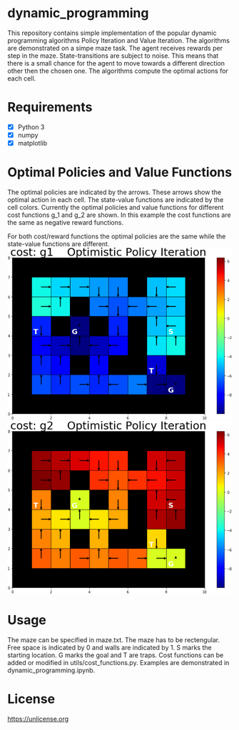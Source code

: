 # dynamic_programming
This repository contains simple implementation of the popular dynamic programming algorithms Policy Iteration and Value Iteration. The algorithms are demonstrated on a simpe maze task. The agent receives rewards per step in the maze. State-transitions are subject to noise. This means that there is a small chance for the agent to move towards a different direction other then the chosen one. The algorithms compute the optimal actions for each cell.

# Requirements
- [x] Python 3
- [x] numpy
- [x] matplotlib

# Optimal Policies and Value Functions
The optimal policies are indicated by the arrows. These arrows show the optimal action in each cell. The state-value functions are indicated by the cell colors.
Currently the optimal policies and value functions for different cost functions g_1 and g_2 are shown. In this example the cost functions are the same as negative reward functions.

For both cost/reward functions the optimal policies are the same while the state-value functions are different.
<img src="https://github.com/janek-gross/dynamic_programming/blob/master/plots/cost: g1%20%20%20 Optimistic Policy Iteration.png?raw=true" width="600" />
<img src="https://github.com/janek-gross/dynamic_programming/blob/master/plots/cost: g2%20%20%20 Optimistic Policy Iteration.png?raw=true" width="600" />

# Usage
The maze can be specified in maze.txt. The maze has to be rectengular. Free space is indicated by 0 and walls are indicated by 1. S marks the starting location. G marks the goal and T are traps. Cost functions can be added or modified in utils/cost_functions.py. Examples are demonstrated in dynamic_programming.ipynb.

# License
https://unlicense.org



